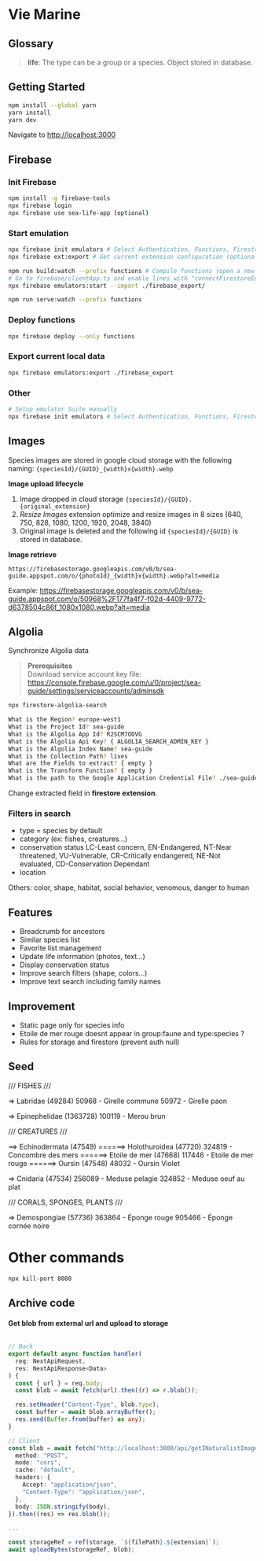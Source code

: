 # Vie Marine

## Glossary

> **life**: The type can be a group or a species. Object stored in database.

## Getting Started

```bash
npm install --global yarn
yarn install
yarn dev
```

Navigate to [http://localhost:3000](http://localhost:3000)

## Firebase

### Init Firebase

```bash
npm install -g firebase-tools
npx firebase login
npx firebase use sea-life-app (optional)
```

### Start emulation

```bash
npx firebase init emulators # Select Authentication, Functions, Firestore, Storage
npx firebase ext:export # Get current extension configuration (optional)

npm run build:watch --prefix functions # Compile functions (open a new terminal)
# Go to firebase/clientApp.ts and enable lines with "connectFirestoreEmulator" and "connectStorageEmulator"
npx firebase emulators:start --import ./firebase_export/

npm run serve:watch --prefix functions
```

### Deploy functions

```bash
npx firebase deploy --only functions
```

### Export current local data

```bash
npx firebase emulators:export ./firebase_export
```

### Other

```bash
# Setup emulator Suite manually
npx firebase init emulators # Select Authentication, Functions, Firestore, Storage
```

## Images

Species images are stored in google cloud storage with the following naming:
`{speciesId}/{GUID}_{width}x{width}.webp`

**Image upload lifecycle**

1. Image dropped in cloud storage `{speciesId}/{GUID}.{original_extension}`
2. _Resize Images_ extension optimize and resize images in 8 sizes (640, 750, 828, 1080, 1200, 1920, 2048, 3840)
3. Original image is deleted and the following id `{speciesId}/{GUID}` is stored in database.

**Image retrieve**

`https://firebasestorage.googleapis.com/v0/b/sea-guide.appspot.com/o/{photoId}_{width}x{width}.webp?alt=media`

Example: https://firebasestorage.googleapis.com/v0/b/sea-guide.appspot.com/o/50968%2F177fa4f7-f02d-4409-9772-d6378504c86f_1080x1080.webp?alt=media

## Algolia

Synchronize Algolia data

> **Prerequisites** <br>
> Download service account key file: https://console.firebase.google.com/u/0/project/sea-guide/settings/serviceaccounts/adminsdk

```bash
npx firestore-algolia-search

What is the Region? europe-west1
What is the Project Id? sea-guide
What is the Algolia App Id? R2SCM7OOVG
What is the Algolia Api Key? { ALGOLIA_SEARCH_ADMIN_KEY }
What is the Algolia Index Name? sea-guide
What is the Collection Path? lives
What are the Fields to extract? { empty }
What is the Transform Function? { empty }
What is the path to the Google Application Credential File? ./sea-guide-firebase-adminsdk.json
```

Change extracted field in **firestore extension**.

### Filters in search

- type = species by default
- category (ex: fishes, creatures...)
- conservation status
  LC-Least concern, EN-Endangered, NT-Near threatened, VU-Vulnerable, CR-Critically endangered, NE-Not evaluated, CD-Conservation Dependant
- location

Others: color, shape, habitat, social behavior, venomous, danger to human

## Features

- Breadcrumb for ancestors
- Similar species list
- Favorite list management
- Update life information (photos, text...)
- Display conservation status
- Improve search filters (shape, colors...)
- Improve text search including family names

## Improvement

- Static page only for species info
- Etoile de mer rouge doesnt appear in group:faune and type:species ?
- Rules for storage and firestore (prevent auth null)

## Seed

/// FISHES ///

=> Labridae (49284)
50968 - Girelle commune
50972 - Girelle paon

=> Epinephelidae (1363728)
100119 - Merou brun

/// CREATURES ///

==> Echinodermata (47549)
======> Holothuroidea (47720)
324819 - Concombre des mers
======> Etoile de mer (47668)
117446 - Etoile de mer rouge
======> Oursin (47548)
48032 - Oursin Violet

=> Cnidaria (47534)
256089 - Meduse pelagie
324852 - Meduse oeuf au plat

/// CORALS, SPONGES, PLANTS ///

=> Demospongiae (57736)
363864 - Éponge rouge
905466 - Éponge cornée noire

# Other commands

```bash
npx kill-port 8080
```

## Archive code

#### Get blob from external url and upload to storage

```ts

// Back
export default async function handler(
  req: NextApiRequest,
  res: NextApiResponse<Data>
) {
  const { url } = req.body;
  const blob = await fetch(url).then((r) => r.blob());

  res.setHeader("Content-Type", blob.type);
  const buffer = await blob.arrayBuffer();
  res.send(Buffer.from(buffer) as any);
}

// Client
const blob = await fetch("http://localhost:3000/api/getINaturalistImage", {
  method: "POST",
  mode: "cors",
  cache: "default",
  headers: {
    Accept: "application/json",
    "Content-Type": "application/json",
  },
  body: JSON.stringify(body),
}).then((res) => res.blob());

...

const storageRef = ref(storage, `${filePath}.${extension}`);
await uploadBytes(storageRef, blob);
```
